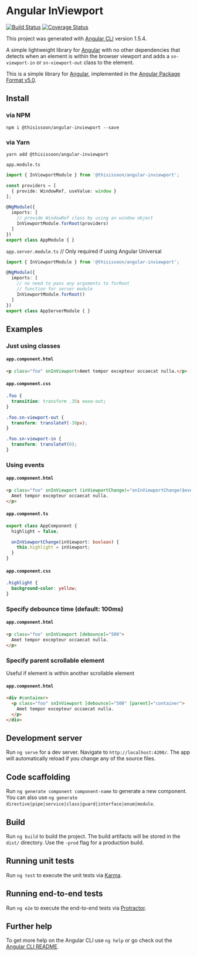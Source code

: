 # Angular InViewport
[![Build Status][travis-badge]][travis-badge-url]
[![Coverage Status][coveralls-badge]][coveralls-badge-url]

This project was generated with [Angular CLI](https://github.com/angular/angular-cli) version 1.5.4.

A simple lightweight library for [Angular][angular] with no other dependencies that detects when an element is within the browser viewport and adds a `sn-viewport-in` or `sn-viewport-out` class to the element.

This is a simple library for [Angular][angular], implemented in the [Angular Package Format v5.0](https://docs.google.com/document/d/1CZC2rcpxffTDfRDs6p1cfbmKNLA6x5O-NtkJglDaBVs/edit#heading=h.k0mh3o8u5hx).


## Install

### via NPM

```
npm i @thisissoon/angular-inviewport --save
```
### via Yarn

```
yarn add @thisissoon/angular-inviewport
```

`app.module.ts`
```ts
import { InViewportModule } from '@thisissoon/angular-inviewport';

const providers = [
  { provide: WindowRef, useValue: window }
];

@NgModule({
  imports: [
    // provide WindowRef class by using an window object
    InViewportModule.forRoot(providers)
  ]
})
export class AppModule { }
```

`app.server.module.ts` // Only required if using Angular Universal
```ts
import { InViewportModule } from '@thisissoon/angular-inviewport';

@NgModule({
  imports: [
    // no need to pass any arguments to forRoot
    // function for server module
    InViewportModule.forRoot()
  ]
})
export class AppServerModule { }
```


## Examples

### Just using classes

#### `app.component.html`

```html
<p class="foo" snInViewport>Amet tempor excepteur occaecat nulla.</p>
```

#### `app.component.css`

```css
.foo {
  transition: transform .35s ease-out;
}

.foo.sn-viewport-out {
  transform: translateY(-30px);
}

.foo.sn-viewport-in {
  transform: translateY(0);
}
```

### Using events

#### `app.component.html`

```html
<p class="foo" snInViewport (inViewportChange)="onInViewportChange($event)">
  Amet tempor excepteur occaecat nulla.
</p>
```

#### `app.component.ts`

```ts
export class AppComponent {
  highlight = false;

  onInViewportChange(inViewport: boolean) {
    this.highlight = inViewport;
  }
}
```

#### `app.component.css`

```css
.highlight {
  background-color: yellow;
}
```

### Specify debounce time (default: 100ms)

#### `app.component.html`

```html
<p class="foo" snInViewport [debounce]="500">
  Amet tempor excepteur occaecat nulla.
</p>
```

### Specify parent scrollable element

Useful if element is within another scrollable element

#### `app.component.html`

```html
<div #container>
  <p class="foo" snInViewport [debounce]="500" [parent]="container">
    Amet tempor excepteur occaecat nulla.
  </p>
</div>
```

## Development server

Run `ng serve` for a dev server. Navigate to `http://localhost:4200/`. The app will automatically reload if you change any of the source files.

## Code scaffolding

Run `ng generate component component-name` to generate a new component. You can also use `ng generate directive|pipe|service|class|guard|interface|enum|module`.

## Build

Run `ng build` to build the project. The build artifacts will be stored in the `dist/` directory. Use the `-prod` flag for a production build.

## Running unit tests

Run `ng test` to execute the unit tests via [Karma](https://karma-runner.github.io).

## Running end-to-end tests

Run `ng e2e` to execute the end-to-end tests via [Protractor](http://www.protractortest.org/).

## Further help

To get more help on the Angular CLI use `ng help` or go check out the [Angular CLI README](https://github.com/angular/angular-cli/blob/master/README.md).


[travis-badge]: https://travis-ci.org/thisissoon/angular-inviewport.svg?branch=master
[travis-badge-url]: https://travis-ci.org/thisissoon/angular-inviewport
[coveralls-badge]: https://coveralls.io/repos/github/thisissoon/angular-inviewport/badge.svg?branch=master
[coveralls-badge-url]: https://coveralls.io/github/thisissoon/angular-inviewport?branch=master
[angular]: https://angular.io/

